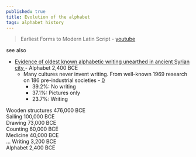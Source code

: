```yaml
---
published: true
title: Evolution of the alphabet
tags: alphabet history
---
```

> Earliest Forms to Modern Latin Script - [youtube](https://www.youtube.com/watch?v=3kGuN8WIGNc)

see also
- [Evidence of oldest known alphabetic writing unearthed in ancient Syrian city ](https://news.ycombinator.com/item?id=42224330) - Alphabet 2,400 BCE
	- Many cultures never invent writing. From well-known 1969 research on 186 pre-industrial societies - [0](https://news.ycombinator.com/item?id=42226508)
    	- 39.2%: No writing
        - 37.1%: Pictures only
        - 23.7%: Writing
        
Wooden structures 476,000 BCE  
Sailing 100,000 BCE  
Drawing 73,000 BCE  
Counting 60,000 BCE  
Medicine 40,000 BCE  
…
Writing 3,200 BCE  
Alphabet 2,400 BCE  